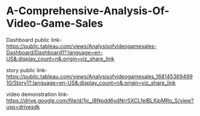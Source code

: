 # A-Comprehensive-Analysis-Of-Video-Game-Sales


Dashboard public link-https://public.tableau.com/views/Analysisofvideogamesales-Dashboard/Dashboard1?:language=en-US&:display_count=n&:origin=viz_share_link

story public link-https://public.tableau.com/views/Analysisofvideogamesales_16814536949910/Story1?:language=en-US&:display_count=n&:origin=viz_share_link

video demonstration link-https://drive.google.com/file/d/1jc_I8Npdd6ydNrr5XCLfelBLXipMRo_S/view?usp=drivesdk
